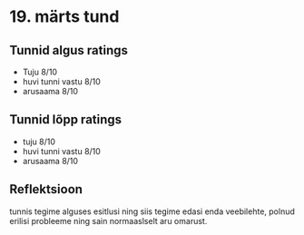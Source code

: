 # 19. märts tund

## Tunnid algus ratings

-   Tuju 8/10
-   huvi tunni vastu 8/10
-   arusaama 8/10

## Tunnid lõpp ratings

-   tuju 8/10
-   huvi tunni vastu 8/10
-   arusaama 8/10

## Reflektsioon

tunnis tegime alguses esitlusi ning siis tegime edasi enda veebilehte, polnud erilisi probleeme ning sain normaaslselt aru omarust.
